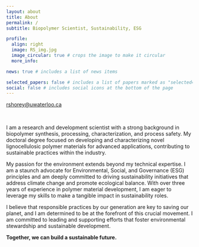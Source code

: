 ```yaml
---
layout: about
title: About
permalink: /
subtitle: Biopolymer Scientist, Sustainability, ESG

profile:
  align: right
  image: RS_img.jpg
  image_circular: true # crops the image to make it circular
  more_info: 

news: true # includes a list of news items

selected_papers: false # includes a list of papers marked as "selected={true}"
social: false # includes social icons at the bottom of the page
---
```



<!-- <p class="texttt-bold">rshorey@uwaterloo.ca</p> -->
<span class="texttt-bold">rshorey@uwaterloo.ca</span>

<br>

I am a research and development scientist with a strong background in biopolymer synthesis, processing, characterization, and process safety. My doctoral degree focused on developing and characterizing novel lignocellulosic polymer materials for advanced applications, contributing to sustainable practices within the industry.

My passion for the environment extends beyond my technical expertise. I am a staunch advocate for Environmental, Social, and Governance (ESG) principles and am deeply committed to driving sustainability initiatives that address climate change and promote ecological balance. With over three years of experience in polymer material development, I am eager to leverage my skills to make a tangible impact in sustainability roles.

I believe that responsible practices by our generation are key to saving our planet, and I am determined to be at the forefront of this crucial movement. I am committed to leading and supporting efforts that foster environmental stewardship and sustainable development.

**Together, we can build a sustainable future.**

<br>

<!-- SEAN!!!. Tell the world about yourself. Link to your favorite [subreddit](http://reddit.com). You can put a picture in, too. The code is already in, just name your picture `prof_pic.jpg` and put it in the `img/` folder.

Put your address / P.O. box / other info right below your picture. You can also disable any of these elements by editing `profile` property of the YAML header of your `_pages/about.md`. Edit `_bibliography/papers.bib` and Jekyll will render your [publications page](/al-folio/publications/) automatically.

Link to your social media connections, too. This theme is set up to use [Font Awesome icons](https://fontawesome.com/) and [Academicons](https://jpswalsh.github.io/academicons/), like the ones below. Add your Facebook, Twitter, LinkedIn, Google Scholar, or just disable all of them. -->
